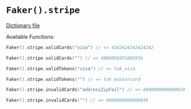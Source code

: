 # `Faker().stripe`

[Dictionary file](../src/main/resources/locales/en/stripe.yml)

Available Functions:  
```kotlin
Faker().stripe.validCards("visa") // => 4242424242424242

Faker().stripe.validCards("") // => 4000056655665556

Faker().stripe.validTokens("visa") // => tok_visa

Faker().stripe.validTokens("") // => tok_mastercard

Faker().stripe.invalidCards("addressZipFail") // => 4000000000000010

Faker().stripe.invalidCards("") // => 4000000000000036
```
